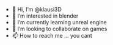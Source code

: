 - 👋 Hi, I’m @klausi3D
- 👀 I’m interested in blender
- 🌱 I’m currently learning unreal engine
- 💞️ I’m looking to collaborate on games
- 📫 How to reach me ... you cant

<!---
klausi3D/klausi3D is a ✨ special ✨ repository because its `README.md` (this file) appears on your GitHub profile.
You can click the Preview link to take a look at your changes.
--->
